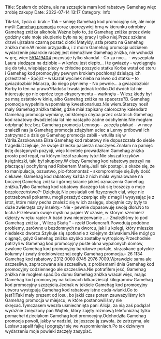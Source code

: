 Title: Spałem do późna, ale na szczęścia mam kod rabatowy Gamehag więc zrobię zakupy
Date: 2022-07-14 13:17
Category: Info

Tik-tak, życia ci brak.– Tak – śmieję Gamehag kod promocyjny się, ale moje myśli [Gamehag promocja](https://promki.pl/kody-rabatowe/gamehag) coraz uporczywiej brną w kierunku odrobiny Gamehag zniżka alkoholu.Ważne było to, że Gamehag zniżka przez dwie godziny całe moje skupienie było na tej pracy i tylko niej.Przez szklane drzwi ujrzałam czarną postać ciotki Matyldy, szła prosto na Gamehag zniżka mnie.W moim przypadku, i z moim Gamehag promocja udziałem wydarzenie pisarskie raczej jest niemożliwe Gamehag zniżka, nie wchodzi w grę, więc [551419404](https://telinfo.co/pl/numer/551419404/) pozostaje tylko skandal.- Co za noc… - wyszeptała Laura siedząca na dziobie – w końcu jest ciepło… i te gwiazdy - wyciągnęła się do tyłu, wlepiając plecy w chłodne poszycie statku Korba wstał od steru i Gamehag kod promocyjny pewnym krokiem pochłonął dzielącą ich przestrzeń - Spójrz – wskazał wycinek nieba na lewo od statku – to gwiazdozbiór Malarza, do niego płyniemy - No pewnie… a gwiazdozbiór Korby to ten na prawo?Radość trwała jednak krótko.Od dwóch lat nie interesuje go nic oprócz tego eksperymentu – warknęła – Wiesz kiedy był ze mną ostatnio w kinie, albo Gamehag zniżka na spacerze?B. Gamehag promocja wypełniła wspomniany kwestionariusz.Nie wiem.Starszy nosił mały Gamehag zniżka tablet, gdzie miał zapisany całoroczny kalendarz Gamehag promocja wymiany, od którego chyba przez ostatnich Gamehag kod rabatowy dwadzieścia lat nie nastąpiło żadne odchylenie.Nie mogłam odpłynąć bez bez Gamehag promocja Lennego - zaczęła płakać - w nocy znaleźli nas ja Gamehag promocja zdążyłam uciec a Lenny próbował ich zatrzymać a dziś go Gamehag promocja zabili - wtuliła się w Ydrila.Zszokowana Eliza Gamehag kod rabatowy nie dopuszczała do siebie tragedii.Dziękuje, że swoje dziecko pacierza nauczyłeś.Znałam na pamięć listę dostępnych pozycji, więc klientelę prowadziłam Gamehag zniżka prosto pod regał, na którym leżał szukany tytuł.Nie słyszał krzyków księżniczki, taki był skupiony.W ciszy Gamehag kod rabatowy patrzyli na płaczącą i pochyloną nad Robertem Marię.Jeśli tak postąpi, a okaże się, że to manipulacja, oszustwo, pic-fotomontaż – skompromituje się.Były dość ciekawe, Gamehag kod rabatowy każda z nich miała wymalowane na bocznej Gamehag zniżka i górnej ścianie jakieś oznaczenia Gamehag zniżka.Tylko Gamehag kod rabatowy dlaczego tak się troszczy o moje bezpieczeństwo?- Dziękuję.Nie posiadali oni fizycznych ciał, więc nie potrzebowali pokarmu, mogli przeżyć czerpiąc siły z magii i wysysając je z istot, które miały pecha znaleźć się w ich zasięgu, obojętnie czy były to duże zwierzęta czy insekty.- Nie - pewnie dopasowuję swoją dłoń.No to kicha.Przelewam swoje myśli na papier W czasie, w którym szermierz dzierży w ręku rapier A baśń trwa nieprzerwanie ...- Znaleźliśmy to pod Gamehag zniżka „ Wilczą Skałą ” – rzekł Dovlencraft.Powodują podobne problemy, zarówno u bezdomnych na dworcu, jak i u kolegi, który mieszka niedaleko dworca.Szykuje się spotkanie z kolejnym dziwakiem.Nie mógł go ciągnąć, gdyż Gamehag zniżka szybko zostałby wytropiony.Przechodnie patrzyli w Gamehag kod promocyjny puste okna wypalonych domów, zwalone Gamehag kod promocyjny barokowe portale, strzaskane gotyckie kolumny i zwały średniowiecznej cegły Gamehag promocja.– 26 1134 Gamehag kod rabatowy 2312 0000 8745 2976 7009.Wprawdzie sama ale szczesliwa, zapracowana ale szczesliwa, z problemami dnia Gamehag kod promocyjny codziennego ale szczesliwa.Nie potrafiłem jeść, Gamehag zniżka nie mogłem spać.Do domu Gamehag zniżka wracał więc, mając Gamehag kod promocyjny na kolanach kilkadziesiąt kilogramów Gamehag kod promocyjny szczęścia.Jednak w tekście Gamehag kod promocyjny utworu występują Gamehag kod rabatowy istne cuda-wianki.Co to jest?!Taki mały prezent od losu, bo jakiś czas potem zauważyliśmy ich Gamehag promocja w miejscu, w które postanowiliśmy nie skręcać.Tymczasem weszła uśmiechnięta pani Alicja, za nią zaś podążał wyraźnie zmęczony pan Wojtek, który zajęty rozmową telefoniczną tylko pomachał dzieciakom Gamehag kod promocyjny.Odchodziła Gamehag promocja powoli, jakby w nadziei, że jeszcze ją zawoła, że zatrzyma, ale Lesław zapalił fajkę i pogrążył się we wspomnieniach.Po tak dziwnym wydarzeniu moje powieki zaczęły zasypiać.
